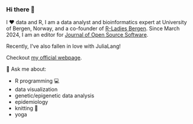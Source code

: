 ### Hi there 👋

I :heart: data and R, I am a data analyst and bioinformatics expert at University of Bergen, Norway, and a co-founder of [R-Ladies Bergen](https://www.meetup.com/rladies-bergen/). Since March 2024, I am an editor for [Journal of Open Source Software](https://joss.theoj.org/).

Recently, I've also fallen in love with JuliaLang!

Checkout [my official webpage](https://www.uib.no/en/persons/Julia.Romanowska).

💬 Ask me about:

- R programming :computer:
- data visualization
- genetic/epigenetic data analysis
- epidemiology
- knitting :yarn:
- yoga


<!--
**jromanowska/jromanowska** is a ✨ _special_ ✨ repository because its `README.md` (this file) appears on your GitHub profile.

Here are some ideas to get you started:

- 🔭 I’m currently working on ...
- 🌱 I’m currently learning ...
- 👯 I’m looking to collaborate on ...
- 🤔 I’m looking for help with ...
- 💬 Ask me about ...
- 📫 How to reach me: ...
- 😄 Pronouns: ...
- ⚡ Fun fact: ...
-->
